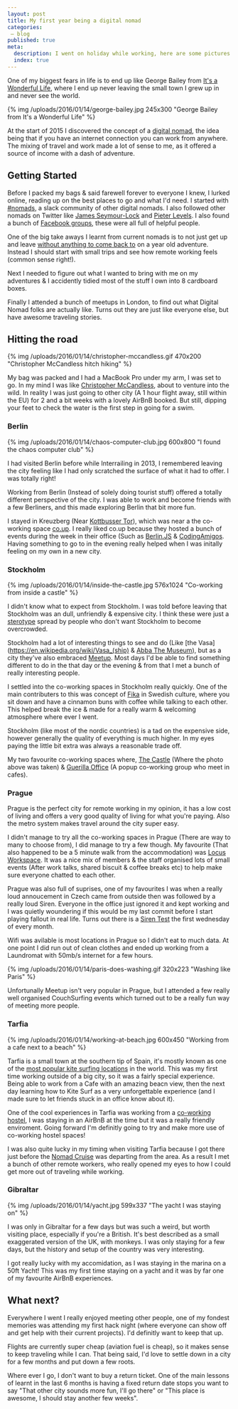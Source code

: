 ```yaml
---
layout: post
title: My first year being a digital nomad
categories:
 – blog
published: true
meta:
  description: I went on holiday while working, here are some pictures with some stories.
  index: true
---
```


One of my biggest fears in life is to end up like George Bailey from [It's a Wonderful Life](http://www.imdb.com/title/tt0038650/), where I end up never leaving the small town I grew up in and never see the world.

{% img /uploads/2016/01/14/george-bailey.jpg 245x300 "George Bailey from It's a Wonderful Life" %}

At the start of 2015 I discovered the concept of a [digital nomad](https://en.wikipedia.org/wiki/Digital_nomad), the idea being that if you have an internet connection you can work from anywhere. 
The mixing of travel and work made a lot of sense to me, as it offered a source of income with a dash of adventure. 

## Getting Started

Before I packed my bags & said farewell forever to everyone I knew, I lurked online, reading up on the best places to go and what I'd need. 
I started with [#nomads](https://hashtagnomads.com/), a slack community of other digital nomads. I also followed other nomads on Twitter like [James Seymour-Lock](https://twitter.com/JamesSLock) and [Pieter Levels](https://twitter.com/levelsio). I also found a bunch of [Facebook groups](https://www.facebook.com/search/top/?q=Digital%20Nomad), these were all full of helpful people. 

One of the big take aways I learnt from current nomads is to not just get up and leave [without anything to come back to](https://twitter.com/levelsio/status/683106214536962048) on a year old adventure. Instead I should start with small trips and see how remote working feels (common sense right!).

Next I needed to figure out what I wanted to bring with me on my adventures & I accidently tidied most of the stuff I own into 8 cardboard boxes. 

Finally I attended a bunch of meetups in London, to find out what Digital Nomad folks are actually like. Turns out they are just like everyone else, but have awesome traveling stories.

## Hitting the road

{% img /uploads/2016/01/14/christopher-mccandless.gif 470x200 "Christopher McCandless hitch hiking" %}

My bag was packed and I had a MacBook Pro under my arm, I was set to go. In my mind I was like [Christopher McCandless](https://en.wikipedia.org/wiki/Christopher_McCandless), about to venture into the wild. 
In reality I was just going to other city (A 1 hour flight away, still within the EU) for 2 and a bit weeks with a lovely AirBnB booked. But still, dipping your feet to check the water is the first step in going for a swim.

### Berlin

{% img /uploads/2016/01/14/chaos-computer-club.jpg 600x800 "I found the chaos computer club" %}

I had visited Berlin before while Interrailing in 2013, I remembered leaving the city feeling like I had only scratched the surface of what it had to offer. I was totally right!

Working from Berlin (Instead of solely doing tourist stuff) offered a totally different perspective of the city. I was able to work and become friends with a few Berliners, and this made exploring Berlin that bit more fun.

I stayed in Kreuzberg (Near [Kottbusser Tor](https://www.youtube.com/watch?v=6ILpaR_I9pw&feature=youtu.be&t=39s)), which was near a the co-working space [co.up](http://co-up.de/). I really liked co.up because they hosted a bunch of events during the week in their office (Such as [Berlin.JS](http://berlinjs.org/) & [CodingAmigos](http://www.meetup.com/CodingAmigos/). Having something to go to in the evening really helped when I was initally feeling on my own in a new city.

### Stockholm

{% img /uploads/2016/01/14/inside-the-castle.jpg 576x1024 "Co-working from inside a castle" %}

I didn't know what to expect from Stockholm. I was told before leaving that Stockholm was an dull, unfriendly & expensive city. I think these were just a [sterotype](https://www.youtube.com/watch?v=2OSLXjsqmXg) spread by people who don't want Stockholm to become overcrowded.

Stockholm had a lot of interesting things to see and do (Like [the Vasa](https://en.wikipedia.org/wiki/Vasa_(ship) & [Abba The Museum](http://www.abbathemuseum.com/)), but as a city they've also embraced [Meetup](http://www.meetup.com/find/?allMeetups=true&radius=5&userFreeform=Stockholm%2C+Sweden). Most days I'd be able to find something different to do in the that day or the evening & from that I met a bunch of really interesting people.

I settled into the co-working spaces in Stockholm really quickly. One of the main contributers to this was concept of [Fika](https://en.wikipedia.org/wiki/Fika_(culture)) in Swedish culture, where you sit down and have a cinnamon buns with coffee while talking to each other. This helped break the ice & made for a really warm & welcoming atmosphere where ever I went.

Stockholm (like most of the nordic countries) is a tad on the expensive side, however generally the quality of everything is much higher. In my eyes paying the little bit extra was always a reasonable trade off.

My two favourite co-working spaces where, [The Castle](https://www.facebook.com/thecastlesthlm) (Where the photo above was taken) & [Guerilla Office](http://www.meetup.com/Guerilla-Office/) (A popup co-working group who meet in cafes).

### Prague

Prague is the perfect city for remote working in my opinion, it has a low cost of living and offers a very good quality of living for what you're paying. Also the metro system makes travel around the city super easy.

I didn't manage to try all the co-working spaces in Prague (There are way to many to choose from), I did manage to try a few though. 
My favourite (That also happened to be a 5 minute walk from the accommodation) was [Locus Workspace](http://en.locusworkspace.cz/). It was a nice mix of members & the staff organised lots of small events (After work talks, shared biscuit & coffee breaks etc) to help make sure everyone chatted to each other. 

Prague was also full of suprises, one of my favourites I was when a really loud annoucement in Czech came from outside then was followed by a really loud Siren. Everyone in the office just ignored it and kept working and I was quietly woundering if this would be my last commit before I start playing fallout in real life. Turns out there is a [Siren Test](https://www.youtube.com/watch?v=UbrmSrlEwtk) the first wednesday of every month.

Wifi was avilable is most locations in Prague so I didn't eat to much data. At one point I did run out of clean clothes and ended up working from a Laundromat with 50mb/s internet for a few hours. 

{% img /uploads/2016/01/14/paris-does-washing.gif 320x223 "Washing like Paris" %}

Unfortunally Meetup isn't very popular in Prague, but I attended a few really well organised CouchSurfing events which turned out to be a really fun way of meeting more people.


### Tarfia

{% img /uploads/2016/01/14/working-at-beach.jpg 600x450 "Working from a cafe next to a beach" %}

Tarfia is a small town at the southern tip of Spain, it's mostly known as one of the [most popular kite surfing locations](https://en.wikipedia.org/wiki/Kitesurfing_locations#Spain) in the world. This was my first time working outside of a big city, so it was a fairly special experience. Being able to work from a Cafe with an amazing beacn view, then the next day learning how to Kite Surf as a very unforgettable experience (and I made sure to let friends stuck in an office know about it). 

One of the cool experiences in Tarfia was working from a [co-working hostel](https://www.facebook.com/lacocotera.tarifa?fref=ts), I was staying in an AirBnB at the time but it was a really friendly enviroment. Going forward I'm definitly going to try and make more use of co-working hostel spaces!

I was also quite lucky in my timing when visiting Tarfia because I got there just before the [Nomad Cruise](http://www.nomadcruise.com/) was departing from the area. 
As a result I met a bunch of other remote workers, who really opened my eyes to how I could get more out of traveling while working. 

### Gibraltar

{% img /uploads/2016/01/14/yacht.jpg 599x337 "The yacht I was staying on" %}

I was only in Gibraltar for a few days but was such a weird, but worth visiting place, especially if you're a British. It's best described as a small exaggerated version of the UK, with monkeys. I was only staying for a few days, but the history and setup of the country was very interesting.

I got really lucky with my accomidation, as I was staying in the marina on a 50ft Yacht! This was my first time staying on a yacht and it was by far one of my favourite AirBnB experiences. 

## What next?

Everywhere I went I really enjoyed meeting other people, one of my fondest memories was attending my first hack night (where everyone can show off and get help with their current projects). I'd definitly want to keep that up.

Flights are currently super cheap (aviation fuel is cheap), so it makes sense to keep traveling while I can. That being said, I'd love to settle down in a city for a few months and put down a few roots.

Where ever I go, I don't want to buy a return ticket. One of the main lessons of learnt in the last 6 months is having a fixed return date stops you want to say "That other city sounds more fun, I'll go there" or "This place is awesome, I should stay another few weeks".
